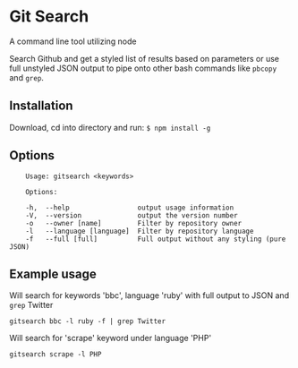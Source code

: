 Git Search
==========

A command line tool utilizing node 

Search Github and get a styled list of results based on parameters or use full unstyled JSON output to 
pipe onto other bash commands like `pbcopy` and `grep`.

## Installation
Download, cd into directory and run:
`$ npm install -g`

## Options

~~~
    Usage: gitsearch <keywords>
    
    Options:
    
    -h,  --help                 output usage information
    -V,  --version              output the version number
    -o   --owner [name]         Filter by repository owner
    -l   --language [language]  Filter by repository language
    -f   --full [full]          Full output without any styling (pure JSON)
~~~

## Example usage

Will search for keywords 'bbc', language 'ruby' with full output to JSON and `grep` Twitter

`gitsearch bbc -l ruby -f | grep Twitter`

Will search for 'scrape' keyword under language 'PHP'

`gitsearch scrape -l PHP`